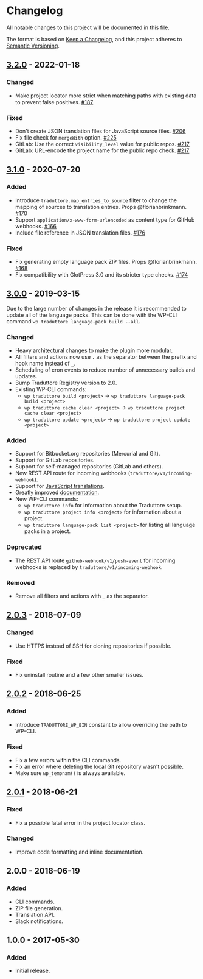 # Changelog
All notable changes to this project will be documented in this file.

The format is based on [Keep a Changelog](https://keepachangelog.com/en/1.0.0/),
and this project adheres to [Semantic Versioning](https://semver.org/spec/v2.0.0.html).

## [3.2.0] - 2022-01-18

### Changed
* Make project locator more strict when matching paths with existing data to prevent false positives. [#187]

### Fixed
* Don't create JSON translation files for JavaScript source files. [#206]
* Fix file check for `mergeWith` option. [#225]
* GitLab: Use the correct `visibility_level` value for public repos. [#217]
* GitLab: URL-encode the project name for the public repo check. [#217]

## [3.1.0] - 2020-07-20

### Added
* Introduce `traduttore.map_entries_to_source` filter to change the mapping of sources to translation entries. Props @florianbrinkmann. [#170]
* Support `application/x-www-form-urlencoded` as content type for GitHub webhooks. [#166]
* Include file reference in JSON translation files. [#176]

### Fixed
* Fix generating empty language pack ZIP files. Props @florianbrinkmann. [#168]
* Fix compatibility with GlotPress 3.0 and its stricter type checks. [#174]

## [3.0.0] - 2019-03-15
Due to the large number of changes in the release it is recommended to update all of the language packs. This can be done with the WP-CLI command `wp traduttore language-pack build --all`.

### Changed
* Heavy architectural changes to make the plugin more modular.
* All filters and actions now use `.` as the separator between the prefix and hook name instead of `_`.
* Scheduling of cron events to reduce number of unnecessary builds and updates.
* Bump Traduttore Registry version to 2.0.
* Existing WP-CLI commands:
  * `wp traduttore build <project>` → `wp traduttore language-pack build <project>`
  * `wp traduttore cache clear <project>` → `wp traduttore project cache clear <project>`
  * `wp traduttore update <project>` → `wp traduttore project update <project>`

### Added
* Support for Bitbucket.org repositories (Mercurial and Git).
* Support for GitLab repositories.
* Support for self-managed repositories (GitLab and others).
* New REST API route for incoming webhooks (`traduttore/v1/incoming-webhook`).
* Support for [JavaScript translations](https://make.wordpress.org/core/2018/11/09/new-javascript-i18n-support-in-wordpress/).
* Greatly improved [documentation](https://wearerequired.github.io/traduttore/).
* New WP-CLI commands:
  * `wp traduttore info` for information about the Traduttore setup.
  * `wp traduttore project info <project>` for information about a project.
  * `wp traduttore language-pack list <project>` for listing all language packs in a project.

### Deprecated
* The REST API route `github-webhook/v1/push-event` for incoming webhooks is replaced by `traduttore/v1/incoming-webhook`.

### Removed
* Remove all filters and actions with `_` as the separator.

## [2.0.3] - 2018-07-09
### Changed
* Use HTTPS instead of SSH for cloning repositories if possible.

### Fixed
* Fix uninstall routine and a few other smaller issues.

## [2.0.2] - 2018-06-25
### Added
* Introduce `TRADUTTORE_WP_BIN` constant to allow overriding the path to WP-CLI.

### Fixed
* Fix a few errors within the CLI commands.
* Fix an error where deleting the local Git repository wasn't possible.
* Make sure `wp_tempnam()` is always available.

## [2.0.1] - 2018-06-21
### Fixed
* Fix a possible fatal error in the project locator class.

### Changed
* Improve code formatting and inline documentation.

## 2.0.0 - 2018-06-19
### Added
* CLI commands.
* ZIP file generation.
* Translation API.
* Slack notifications.

## 1.0.0 - 2017-05-30
### Added
* Initial release.

[Unreleased]: https://github.com/wearerequired/traduttore/compare/3.2.0...HEAD
[3.2.0]: https://github.com/wearerequired/traduttore/compare/3.1.0...3.2.0
[3.1.0]: https://github.com/wearerequired/traduttore/compare/3.0.0...3.1.0
[3.0.0]: https://github.com/wearerequired/traduttore/compare/2.0.3...3.0.0
[2.0.3]: https://github.com/wearerequired/traduttore/compare/2.0.2...2.0.3
[2.0.2]: https://github.com/wearerequired/traduttore/compare/2.0.1...2.0.2
[2.0.1]: https://github.com/wearerequired/traduttore/compare/2.0.0...2.0.1

[#166]: https://github.com/wearerequired/traduttore/issues/166
[#168]: https://github.com/wearerequired/traduttore/issues/168
[#170]: https://github.com/wearerequired/traduttore/issues/170
[#174]: https://github.com/wearerequired/traduttore/issues/174
[#176]: https://github.com/wearerequired/traduttore/issues/176
[#187]: https://github.com/wearerequired/traduttore/issues/187
[#206]: https://github.com/wearerequired/traduttore/issues/206
[#225]: https://github.com/wearerequired/traduttore/issues/225
[#217]: https://github.com/wearerequired/traduttore/issues/217

